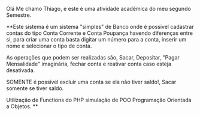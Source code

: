   Olá Me chamo Thiago, e este é uma atividade acadêmica do meu segundo Semestre.
  
**Este sistema é um sistema "simples" de Banco onde é possivel cadastrar contas do tipo Conta Corrente e Conta Poupança havendo diferenças entre si,
para criar uma conta basta digitar um número para a conta, inserir um nome e selecionar o tipo de conta.

As operações que podem ser realizadas são, Sacar, Depositar, "Pagar Mensalidade" imaginária, fechar conta e reativar conta caso esteja desativada.

SOMENTE é possível excluír uma conta se ela não tiver saldo!, Sacar somente se tiver saldo.

Utilização de Functions do PHP simulação de POO Programação Orientada a Objetos.
**

